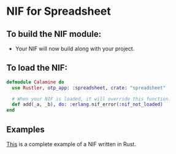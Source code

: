 # NIF for Spreadsheet

## To build the NIF module:

- Your NIF will now build along with your project.

## To load the NIF:

```elixir
defmodule Calamine do
  use Rustler, otp_app: :spreadsheet, crate: "spreadsheet"

  # When your NIF is loaded, it will override this function.
  def add(_a, _b), do: :erlang.nif_error(:nif_not_loaded)
end
```

## Examples

[This](https://github.com/rusterlium/NifIo) is a complete example of a NIF written in Rust.
